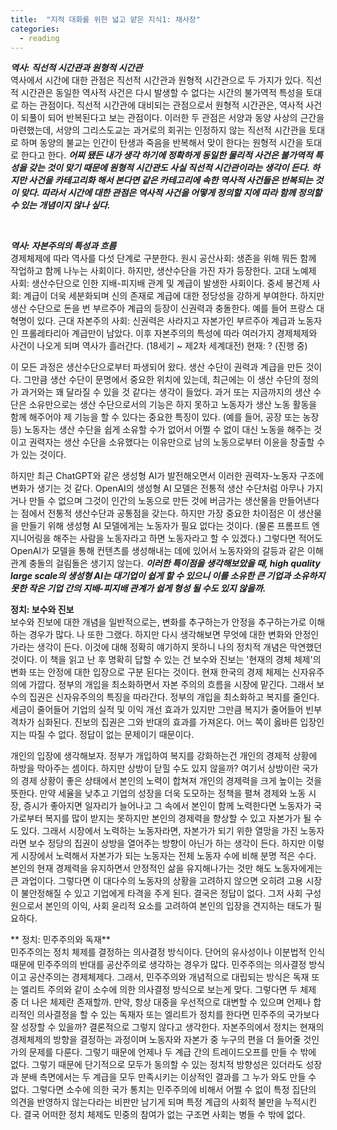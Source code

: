 ```yaml
---
title:  "지적 대화를 위한 넓고 얕은 지식1: 채사장"
categories:
  - reading
---
```


***역사: 직선적 시간관과 원형적 시간관*** <br>
역사에서 시간에 대한 관점은 직선적 시간관과 원형적 시간관으로 두 가지가 있다. 
직선적 시간관은 동일한 역사적 사건은 다시 발생할 수 없다는 시간의 불가역적 특성을 토대로 하는 관점이다. 
직선적 시간관에 대비되는 관점으로서 원형적 시간관은, 역사적 사건이 되풀이 되어 반복된다고 보는 관점이다. 
이러한 두 관점은 서양과 동양 사상의 근간을 마련했는데, 서양의 그리스도교는 과거로의 회귀는 인정하지 않는 직선적 시간관을 토대로 하며
동양의 불교는 인간이 탄생과 죽음을 반복해서 맞이 한다는 원형적 시간을 토대로 한다고 한다. ***어찌 됐든 내가 생각 하기에 정확하게 동일한 물리적 사건은 
불가역적 특성을 갖는 것이 맞기 때문에 원형적 시간관도 사실 직선적 시간관이라는 생각이 든다. 하지만 사건을 카테고리화 해서 본다면 같은 카테고리에 속한
역사적 사건들은 반복되는 것이 맞다. 따라서 시간에 대한 관점은 역사적 사건을 어떻게 정의할 지에 따라 함께 정의할 수 있는 개념이지 않나 싶다.*** 

<br>

***역사: 자본주의의 특성과 흐름*** <br>
경제체제에 따라 역사를 다섯 단계로 구분한다. 원시 공산사회: 생존을 위해 뭐든 함께 작업하고 함께 나누는 사회이다. 하지만, 생산수단을 가진 자가 등장한다. 고대 노예제 사회: 생산수단으로 인한 지배-피지배 관계 및 계급이 발생한 사회이다. 중세 봉건제 사회: 계급이 더욱 세분화되며 신의 존재로 계급에 대한 정당성을 강하게 부여한다. 하지만 생산 수단으로 돈을 번 부르주아 계급의 등장이 신권력과 충돌한다. 예를 들어 프랑스 대혁명이 있다. 근대 자본주의 사회: 신권력은 사라지고 자본가인 부르주아 계급과 노동자인 프롤레타리아 계급만이 남았다. 이후 자본주의의 특성에 따라 여러가지 경제체제와 사건이 나오게 되며 역사가 흘러간다. (18세기 ~ 제2차 세계대전) 현재: ? (진행 중) 


이 모든 과정은 생산수단으로부터 파생되어 왔다. 생산 수단이 권력과 계급을 만든 것이다. 그만큼 생산 수단이 문명에서 중요한 위치에 있는데, 최근에는 이 생산 수단의 정의가 과거와는 꽤 달라질 수 있을 것 같다는 생각이 들었다. 과거 또는 지금까지의 생산 수단은 소유만으로는 생산 수단으로서의 기능은 하지 못하고 노동자가 생산 노동 활동을 함께 해주어야 제 기능을 할 수 있다는 중요한 특징이 있다. (예를 들어, 공장 또는 농장 등) 노동자는 생산 수단을 쉽게 소유할 수가 없어서 어쩔 수 없이 대신 노동을 해주는 것이고 권력자는 생산 수단을 소유했다는 이유만으로 남의 노동으로부터 이윤을 창출할 수가 있는 것이다. <br>

하지만 최근 ChatGPT와 같은 생성형 AI가 발전해오면서 이러한 권력자-노동자 구조에 변화가 생기는 것 같다. OpenAI의 생성형 AI 모델은 전통적 생산 수단처럼 아무나 가지거나 만들 수 없으며 그것이 인간의 노동으로 만든 것에 버금가는 생산물을 만들어낸다는 점에서 전통적 생산수단과 공통점을 갖는다. 하지만 가장 중요한 차이점은 이 생산물을 만들기 위해 생성형 AI 모델에게는 노동자가 필요 없다는 것이다. (물론 프롬프트 엔지니어링을 해주는 사람을 노동자라고 하면 노동자라고 할 수 있겠다.) 그렇다면 적어도 OpenAI가 모델을 통해 컨텐츠를 생성해내는 데에 있어서 노동자와의 갈등과 같은 이해 관계 충돌의 걸림돌은 생기지 않는다. ***이러한 특이점을 생각해보았을 때, high quality large scale의 생성형 AI는 대기업이 쉽게 할 수 있으니 이를 소유한 큰 기업과 소유하지 못한 작은 기업 간의 지배-피지배 관계가 쉽게 형성 될 수도 있지 않을까.***


**정치: 보수와 진보** <br> 
보수와 진보에 대한 개념을 일반적으로는, 변화를 추구하는가 안정을 추구하는가로 이해하는 경우가 많다. 나 또한 그랬다. 하지만 다시 생각해보면
무엇에 대한 변화와 안정인가라는 생각이 든다. 이것에 대해 정확히 얘기하지 못하니 나의 정치적 개념은 막연했던 것이다. 이 책을 읽고 난 후
명확히 답할 수 있는 건 보수와 진보는 '현재의 경체 체제'의 변화 또는 안정에 대한 입장으로 구분 된다는 것이다. 현재 한국의 경제 체제는 신자유주의에 가깝다. 정부의 개입을 최소화하면서 자본 주의의 흐름을 시장에 맡긴다. 그래서 보수의 집권은 신자유주의의 특징을 따라간다. 정부의 개입을 최소화하고 복지를 줄인다. 세금이 줄어들어 기업의 실적 및 이익 개선 효과가 있지만 그만큼 복지가 줄어들어 빈부 격차가 심화된다. 진보의 집권은 그와 반대의 효과를 가져온다. 어느 쪽이 옳바른 입장인지는 따질 수 없다. 정답이 없는 문제이기 때문이다. <br>

개인의 입장에 생각해보자. 정부가 개입하여 복지를 강화하는건 개인의 경제적 상황에 하방을 막아주는 셈이다. 하지만 상방이 닫힐 수도 있지 않을까? 여기서 상방이란 국가의 경제 상황이 좋은 상태에서 본인의 노력이 합쳐져 개인의 경제력을 크게 높이는 것을 뜻한다. 만약 세율을 낮추고 기업의 성장을 더욱 도모하는 정책을 펼쳐 경제와 노동 시장, 증시가 좋아지면 일자리가 늘어나고 그 속에서 본인이 함께 노력한다면 노동자가 국가로부터 복지를 많이 받지는 못하지만 본인의 경제력을 향상할 수 있고 자본가가 될 수도 있다. 그래서 시장에서 노력하는 노동자라면, 자본가가 되기 위한 열망을 가진 노동자라면 보수 정당의 집권이 상방을 열어주는 방향이 아닌가 하는 생각이 든다. 하지만 이렇게 시장에서 노력해서 자본가가 되는 노동자는 전체 노동자 수에 비해 분명 적은 수다. 본인의 현재 경제력을 유지하면서 안정적인 삶을 유지해나가는 것만 해도 노동자에게는 큰 과업이다. 그렇다면 이 대다수의 노동자의 상황을 고려하지 않으면 오히려 고용 시장이 불안정해질 수 있고 기업에게 타격을 주게 된다. 결국은 정답이 없다. 그저 사회 구성원으로서 본인의 이익, 사회 윤리적 요소를 고려하여 본인의 입장을 견지하는 태도가 필요하다.  

** 정치: 민주주의와 독재** <br>
민주주의는 정치 체제를 결정하는 의사결정 방식이다. 단어의 유사성이나 이분법적 인식 때문에 민주주의의 반대를 공산주의로 생각하는 경우가 많다. 민주주의는 의사결정 방식이고 공산주의는 경제체제다. 그래서, 민주주의와 개념적으로 대립되는 방식은 독재 또는 엘리트 주의와 같이 소수에 의한 의사결정 방식으로 보는게 맞다. 그렇다면 두 체제 중 더 나은 체제란 존재할까. 만약, 항상 대중을 우선적으로 대변할 수 있으며 언제나 합리적인 의사결정을 할 수 있는 독재자 또는 엘리트가 정치를 한다면 민주주의 국가보다 잘 성장할 수 있을까? 결론적으로 그렇지 않다고 생각한다. 자본주의에서 정치는 현재의 경제체제의 방향을 결정하는 과정이며 노동자와 자본가 중 누구의 편을 더 들어줄 것인가의 문제를 다룬다. 그렇기 때문에 언제나 두 계급 간의 트레이드오프를 만들 수 밖에 없다. 그렇기 때문에 단기적으로 모두가 동의할 수 있는 정치적 방향성은 있더라도 성장과 분배 측면에서는 두 계급을 모두 만족시키는 이상적인 결과를 그 누가 와도 만들 수 없다. 그렇다면 소수에 의한 국가 통치는 민주주의에 비해서 어쩔 수 없이 특정 집단의 의견을 반영하지 않는다라는 비판만 남기게 되며 특정 계급의 사회적 불만을 누적시킨다. 결국 어떠한 정치 체제도 민중의 참여가 없는 구조면 사회는 병들 수 밖에 없다. 
